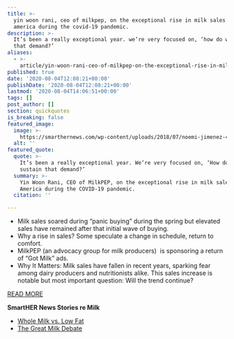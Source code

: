 ```yaml
---
title: >-
  yin woon rani, ceo of milkpep, on the exceptional rise in milk sales in
  america during the covid-19 pandemic.
description: >-
  It’s been a really exceptional year. we’re very focused on, ‘how do we sustain
  that demand?’
aliases:
  - >-
    article/yin-woon-rani-ceo-of-milkpep-on-the-exceptional-rise-in-milk-sales-in-america-during-the-covid-19-pandemic/
published: true
date: '2020-08-04T12:08:21+00:00'
publishDate: '2020-08-04T12:08:21+00:00'
lastmod: '2020-08-04T14:06:51+00:00'
tags: []
post_author: []
section: quickquotes
is_breaking: false
featured_image:
  image: >-
    https://smarthernews.com/wp-content/uploads/2018/07/noemi-jimenez-499354-unsplash-scaled-e1598908661442.jpg
  alt: ''
featured_quote:
  quote: >-
    It’s been a really exceptional year. We’re very focused on, ‘How do we
    sustain that demand?’
  summary: >-
    Yin Woon Rani, CEO of MilkPEP, on the exceptional rise in milk sales in
    America during the COVID-19 pandemic.
  citation: ''

---
```

*   Milk sales soared during “panic buying” during the spring but elevated sales have remained after that initial wave of buying.
*   Why a rise in sales? Some speculate a change in schedule, return to comfort.
*   MilkPEP (an advocacy group for milk producers)  is sponsoring a return of “Got Milk” ads.
*   Why It Matters: Milk sales have fallen in recent years, sparking fear among dairy producers and nutritionists alike. This sales increase is notable but most important question: Will the trend continue?

[READ MORE](\"https://apnews.com/bddc9dd6facdf671bac9972e70ba7bf8\")

**SmartHER News Stories re Milk**

*   [Whole Milk vs. Low Fat](\"https://smarthernews.com/18-09-25-milk-study/\")
*   [The Great Milk Debate](\"https://smarthernews.com/18-09-07-great-milk-debate/\")